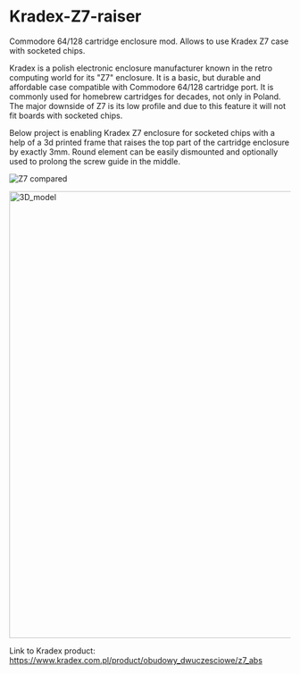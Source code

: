 # Kradex-Z7-raiser
Commodore 64/128 cartridge enclosure mod. Allows to use Kradex Z7 case with socketed chips.

Kradex is a polish electronic enclosure manufacturer known in the retro computing world for its "Z7" enclosure. It is a basic, but durable and affordable case compatible with Commodore 64/128 cartridge port. It is commonly used for homebrew cartridges for decades, not only in Poland. The major downside of Z7 is its low profile and due to this feature it will not fit boards with socketed chips. 

Below project is enabling Kradex Z7 enclosure for socketed chips with a help of a 3d printed frame that raises the top part of the cartridge enclosure by exactly 3mm.
Round element can be easily dismounted and optionally used to prolong the screw guide in the middle. 

![Z7 compared](https://github.com/user-attachments/assets/be234b85-a556-489b-ba86-81b08f3a52ce)

<img width="800" alt="3D_model" src="https://github.com/user-attachments/assets/64797983-f412-4095-9ec6-3c74b8b87573" />


Link to Kradex product: https://www.kradex.com.pl/product/obudowy_dwuczesciowe/z7_abs
